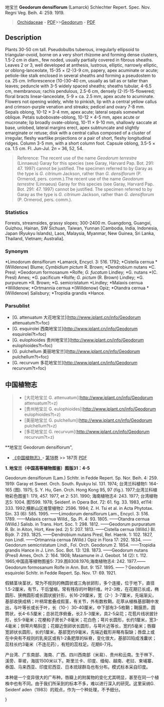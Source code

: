 地宝兰 **Geodorum densiflorum** (Lamarck) Schlechter Repert. Spec. Nov. Regni Veg. Beih. 4: 259. 1919.

> [Orchidaceae](http://www.iplant.cn/info/Orchidaceae?t=foc) - [PDF](http://www.iplant.cn/foc/pdf/Orchidaceae.pdf)>>[Geodorum](http://www.iplant.cn/info/Geodorum?t=foc) - [PDF](http://www.iplant.cn/foc/pdf/Geodorum.pdf)

## Description

Plants 30-50 cm tall. Pseudobulbs tuberous, irregularly ellipsoid to triangular-ovoid, borne on a very short rhizome and forming dense clusters, 1.5-2 cm in diam., few noded, usually partially covered in fibrous sheaths. Leaves 2 or 3, well developed at anthesis, lustrous, elliptic, narrowly elliptic, or oblong-lanceolate, 15-35 × (2-)3-9 cm, papery, apex acuminate or acute; petiole-like stalk enclosed in several sheaths and forming a pseudostem to ca. 25 cm. Inflorescence (10-)30-40 cm, usually as tall as or taller than leaves; peduncle with 3-5 widely spaced sheaths; sheaths tubular, 4-6.5 cm, membranous; rachis pendulous, 2.5-6 cm, densely (2-)5-15-flowered; floral bracts linear-lanceolate, 5-9 × ca. 2.5 mm, apex acute to acuminate. Flowers not opening widely, white to pinkish, lip with a central yellow callus and crimson-purple venation and streaks; pedicel and ovary 7-8 mm. Sepals oblong, 10-12 × 3-4 mm, apex acute; lateral sepals somewhat oblique. Petals subobovate-oblong, 10-12 × 4-5 mm, apex acute or mucronate; lip broadly ovate-oblong, 10-11 × 9-10 mm, shallowly saccate at base, unlobed, lateral margins erect, apex subtruncate and slightly emarginate or retuse; disk with a central callus composed of a cluster of irregular, fleshy wartlike projections or a pair of short, fleshy longitudinal ridges. Column 3-5 mm, with a short column foot. Capsule oblong, 3.5-5 × ca. 1.5 cm. Fl. Jun-Jul. 2*n* = 36, 52, 54.


> Reference: 
> The recent use of the name *Geodorum terrestre* (Linnaeus) Garay for this species (see Garay, Harvard Pap. Bot. 291: 47. 1997) cannot be justified. The specimen referred to by Garay as the type is *G. citrinum* Jackson, rather than *G. densiflorum* (P. Ormerod, pers. comm.).The recent use of the name *Geodorum terrestre* (Linnaeus) Garay for this species (see Garay, Harvard Pap. Bot. 291: 47. 1997) cannot be justified. The specimen referred to by Garay as the type is *G. citrinum* Jackson, rather than *G. densiflorum* (P. Ormerod, pers. comm.).

### Statistics
Forests, streamsides, grassy slopes; 300-2400 m. Guangdong, Guangxi, Guizhou, Hainan, SW Sichuan, Taiwan, Yunnan [Cambodia, India, Indonesia, Japan (Ryukyu Islands), Laos, Malaysia, Myanmar, New Guinea, Sri Lanka, Thailand, Vietnam; Australia].

### Synonym
*Limodorum densiflorum *Lamarck, Encycl. 3: 516. 1792; *Cistella cernua *(Willdenow) Blume; *Cymbidium pictum* R. Brown; *Dendrobium nutans *C. Presl; *Geodorum formosanum *Rolfe; *G. fucatum* Lindley; *G. nutans *(C. Presl) Ames; *G. pacificum *Rolfe; *G. pictum* (R. Brown) Lindley; *G. purpureum *R. Brown; *G. semicristatum *Lindley; *Malaxis cernua *Willdenow; *Ortmannia cernua *(Willdenow) Opiz; *Otandra cernua *(Willdenow) Salisbury; *Tropidia grandis *Hance.

### Parsublist

* [G.  attenuatum  大花地宝兰](http://www.iplant.cn/info/Geodorum attenuatum?t=foc)
* [G.  esquirolei  西南地宝兰](http://www.iplant.cn/info/Geodorum esquirolei?t=foc)
* [G.  eulophioides  贵州地宝兰](http://www.iplant.cn/info/Geodorum eulophioides?t=foc)
* [G.  pulchellum  美丽地宝兰](http://www.iplant.cn/info/Geodorum pulchellum?t=foc)
* [G.  recurvum  多花地宝兰](http://www.iplant.cn/info/Geodorum recurvum?t=foc)


## 中国植物志

> * [大花地宝兰  G.  attenuatum](http://www.iplant.cn/info/Geodorum attenuatum?t=z)
> * [贵州地宝兰  G.  eulophioides](http://www.iplant.cn/info/Geodorum eulophioides?t=z)
> * [美丽地宝兰  G.  pulchellum](http://www.iplant.cn/info/Geodorum pulchellum?t=z)
> * [多花地宝兰  G.  recurvum](http://www.iplant.cn/info/Geodorum recurvum?t=z)


**地宝兰 Geodorum densiflorum",

* [《中国植物志》](http://www.iplant.cn/frps)- [第18卷](http://www.iplant.cn/frps/vol/18) >> 187页 [PDF](http://www.iplant.cn/frps/pdf/18/187.pdf)


**1. 地宝兰（中国高等植物图鉴）图版31：4-5**

Geodorum densiflorum (Lam.) Schltr. in Fedde Repert. Sp. Nor. Beih. 4: 259. 1919: Garay et Sweet. Orch. South. Ryukyu Isl. 131. 1974; 台湾兰科植物1: 164-165 (图). 1975; S. Y. Hu, Gen. Orch. Hong Kong 95, 97 (fig.). 1977;台湾兰科植物彩色图鉴1: 179, 457. 1977, et 2: 531. 1990; 海南植物志4: 243. 1977; 台湾植物志5: 1004. 图1599. 1978; Seidenf. in Opera Bot. 72: 61. fig. 33. 1983, et114: 333. 1992;横断山区维管植物2: 2596. 1994; Z. H. Tsi et al. in Acta Phytotax. Sin. 33 (6): 585. 1995. ——Limodorum densiflorum Lam., Encycl. 3: 516. 1789. ——Malaxis cernua Willd., Sp. Pl. 4: 93. 1805. ——Otandra cernua (Willd.) Salisb. in Trans. Hort. Soc. 1: 298. 1812. ——Geodorum purpuratum R. Br. in Aiton, Hort, Kew (ed. 2) 5: 207. 1813. ——Cistella cernua (Willd.) Bl. Bijdr. 7: 293. 1825. ——Dendrobium nutans Presl, Rel. Haenk. 1: 102. 1827, non Lindl. ——Ortmannia cernua (Willd.) Opiz in Flora 17: 292. 1834. ——Geodorum semicristatum Lindl., Fol. Orch. Geodorum 2. 1854. ——Tropidia grandis Hance in J. Linn. Soc. Bot. 13: 128. 1873. ——Geodorum nutans (Presl) Ames, Orch. 2: 164. 1908; Masamune in J. Geobot. 14 (2): t. 112. 1965;中国高等植物图鉴5: 739.图8308.1976;海南植物志4: 242. 1977.——Geodorum formosanum Rolfe in Ann. Bot. 9: 157. 1895. ——？Geodorum esquirolei Schltr. in Fedde Repert. Sp. Nov. 17: 69. 1921.

假鳞茎块茎状，常为不规则的椭圆状或三角状卵形，多个连接，位于地下，直径1.5-2厘米，有节，干后皱缩，常有残存的叶鞘纤维。叶2-3枚，在花期已长成，椭圆形、狭椭圆形或长圆状披针形，长16-29厘米，宽（2-）3-7厘米，先端渐尖，基部收狭成柄；叶柄常套叠成假茎，有关节，外有数枚鞘。花葶从植株基部鞘中发出，与叶等长或长于叶，长（10-）30-40厘米，中下部有3-5枚鞘；鞘膜质，圆筒状，长4-6.5厘米；总状花序俯垂，长2.5-3厘米，具2-5朵花；花苞片线状披针形，长5-9毫米；花梗和子房长7-8毫米；花白色；萼片长圆形，长约1厘米，宽3-4毫米；侧萼片略斜歪；花瓣近倒卵状长圆形，与萼片近等长，宽约5毫米；唇瓣宽卵状长圆形，长约1厘米，基部宽约9毫米，先端近截形并略有裂缺；唇盘上或在中央有不规则的乳突区或有1-2条肥厚的纵脊，变化很大，基部凹陷成浅囊状；蕊柱长约3毫米（不连花药），有短的蕊柱足。花期6-7月。

产台湾、广东南部、海南、广西、四川西南部（米易）、贵州和云南。生于林下、溪旁、草坡，海拔1500米以下。斯里兰卡、印度、缅甸、越南、老挝、柬埔寨、泰国、马来西亚、印度尼西亚、日本琉球群岛也有分布。模式标本采自印度。

本种是一个变异很大的广布种。唇瓣上的附属物的变化尤其明显，甚至在同一个植株中也有不同。由于我们所采到的标本不多，难以进行深入的研究。这里采纳G. Seidenf aden（1983）的观点，作为一个种处理，不予细分。

}
